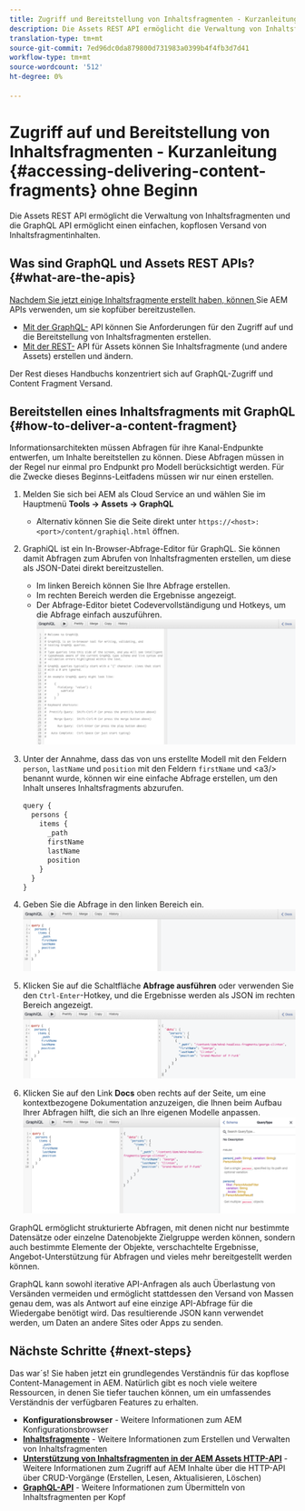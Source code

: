 ```yaml
---
title: Zugriff und Bereitstellung von Inhaltsfragmenten - Kurzanleitung ohne Beginn
description: Die Assets REST API ermöglicht die Verwaltung von Inhaltsfragmenten und die GraphQL API ermöglicht einen einfachen, kopflosen Versand von Inhaltsfragmentinhalten.
translation-type: tm+mt
source-git-commit: 7ed96dc0da879800d731983a0399b4f4fb3d7d41
workflow-type: tm+mt
source-wordcount: '512'
ht-degree: 0%

---
```



# Zugriff auf und Bereitstellung von Inhaltsfragmenten - Kurzanleitung {#accessing-delivering-content-fragments} ohne Beginn

Die Assets REST API ermöglicht die Verwaltung von Inhaltsfragmenten und die GraphQL API ermöglicht einen einfachen, kopflosen Versand von Inhaltsfragmentinhalten.

## Was sind GraphQL und Assets REST APIs? {#what-are-the-apis}

[Nachdem Sie jetzt einige Inhaltsfragmente erstellt haben, können ](create-content-fragment.md) Sie AEM APIs verwenden, um sie kopfüber bereitzustellen.

* [Mit der GraphQL-](/help/assets/content-fragments/graphql-api-content-fragments.md) API können Sie Anforderungen für den Zugriff auf und die Bereitstellung von Inhaltsfragmenten erstellen.
* [Mit der REST-](/help/assets/content-fragments/assets-api-content-fragments.md) API für Assets können Sie Inhaltsfragmente (und andere Assets) erstellen und ändern.

Der Rest dieses Handbuchs konzentriert sich auf GraphQL-Zugriff und Content Fragment Versand.

## Bereitstellen eines Inhaltsfragments mit GraphQL {#how-to-deliver-a-content-fragment}

Informationsarchitekten müssen Abfragen für ihre Kanal-Endpunkte entwerfen, um Inhalte bereitstellen zu können. Diese Abfragen müssen in der Regel nur einmal pro Endpunkt pro Modell berücksichtigt werden. Für die Zwecke dieses Beginns-Leitfadens müssen wir nur einen erstellen.

1. Melden Sie sich bei AEM als Cloud Service an und wählen Sie im Hauptmenü **Tools -> Assets -> GraphQL**
   * Alternativ können Sie die Seite direkt unter `https://<host>:<port>/content/graphiql.html` öffnen.

1. GraphiQL ist ein In-Browser-Abfrage-Editor für GraphQL. Sie können damit Abfragen zum Abrufen von Inhaltsfragmenten erstellen, um diese als JSON-Datei direkt bereitzustellen.
   * Im linken Bereich können Sie Ihre Abfrage erstellen.
   * Im rechten Bereich werden die Ergebnisse angezeigt.
   * Der Abfrage-Editor bietet Codevervollständigung und Hotkeys, um die Abfrage einfach auszuführen.
      ![GraphiQL-Editor](../assets/graphiql.png)

1. Unter der Annahme, dass das von uns erstellte Modell mit den Feldern `person`, `lastName` und `position` mit den Feldern `firstName` und &lt;a3/> benannt wurde, können wir eine einfache Abfrage erstellen, um den Inhalt unseres Inhaltsfragments abzurufen.

   ```
   query {
     persons {
       items {
         _path
         firstName
         lastName
         position
       }
     }
   }
   ```

1. Geben Sie die Abfrage in den linken Bereich ein.
   ![GraphiQL-Abfrage](../assets/graphiql-query.png)

1. Klicken Sie auf die Schaltfläche **Abfrage ausführen** oder verwenden Sie den `Ctrl-Enter`-Hotkey, und die Ergebnisse werden als JSON im rechten Bereich angezeigt.
   ![GraphiQL-Ergebnisse](../assets/graphiql-results.png)

1. Klicken Sie auf den Link **Docs** oben rechts auf der Seite, um eine kontextbezogene Dokumentation anzuzeigen, die Ihnen beim Aufbau Ihrer Abfragen hilft, die sich an Ihre eigenen Modelle anpassen.
   ![GraphiQL-Dokumentation](../assets/graphiql-documentation.png)

GraphQL ermöglicht strukturierte Abfragen, mit denen nicht nur bestimmte Datensätze oder einzelne Datenobjekte Zielgruppe werden können, sondern auch bestimmte Elemente der Objekte, verschachtelte Ergebnisse, Angebot-Unterstützung für Abfragen und vieles mehr bereitgestellt werden können.

GraphQL kann sowohl iterative API-Anfragen als auch Überlastung von Versänden vermeiden und ermöglicht stattdessen den Versand von Massen genau dem, was als Antwort auf eine einzige API-Abfrage für die Wiedergabe benötigt wird. Das resultierende JSON kann verwendet werden, um Daten an andere Sites oder Apps zu senden.

## Nächste Schritte {#next-steps}

Das war´s! Sie haben jetzt ein grundlegendes Verständnis für das kopflose Content-Management in AEM. Natürlich gibt es noch viele weitere Ressourcen, in denen Sie tiefer tauchen können, um ein umfassendes Verständnis der verfügbaren Features zu erhalten.

* **Konfigurationsbrowser**  - Weitere Informationen zum AEM Konfigurationsbrowser
* **[Inhaltsfragmente](/help/assets/content-fragments/content-fragments.md)**  - Weitere Informationen zum Erstellen und Verwalten von Inhaltsfragmenten
* **[Unterstützung von Inhaltsfragmenten in der AEM Assets HTTP-API](/help/assets/content-fragments/assets-api-content-fragments.md)**  - Weitere Informationen zum Zugriff auf AEM Inhalte über die HTTP-API über CRUD-Vorgänge (Erstellen, Lesen, Aktualisieren, Löschen)
* **[GraphQL-API](/help/assets/content-fragments/graphql-api-content-fragments.md)**  - Weitere Informationen zum Übermitteln von Inhaltsfragmenten per Kopf
